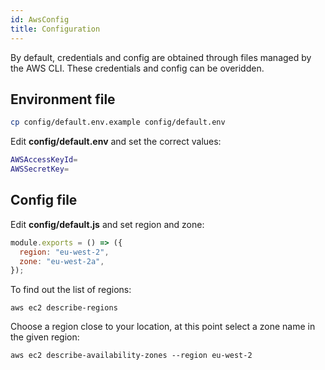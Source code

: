 ```yaml
---
id: AwsConfig
title: Configuration
---
```


By default, credentials and config are obtained through files managed by the AWS CLI. These credentials and config can be overidden.

## Environment file

```sh
cp config/default.env.example config/default.env
```

Edit **config/default.env** and set the correct values:

```sh
AWSAccessKeyId=
AWSSecretKey=
```

## Config file

Edit **config/default.js** and set region and zone:

```js
module.exports = () => ({
  region: "eu-west-2",
  zone: "eu-west-2a",
});
```

To find out the list of regions:

```
aws ec2 describe-regions
```

Choose a region close to your location, at this point select a zone name in the given region:

```
aws ec2 describe-availability-zones --region eu-west-2
```

